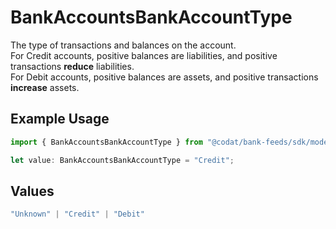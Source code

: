 # BankAccountsBankAccountType

The type of transactions and balances on the account.  
For Credit accounts, positive balances are liabilities, and positive transactions **reduce** liabilities.  
For Debit accounts, positive balances are assets, and positive transactions **increase** assets.

## Example Usage

```typescript
import { BankAccountsBankAccountType } from "@codat/bank-feeds/sdk/models/shared";

let value: BankAccountsBankAccountType = "Credit";
```

## Values

```typescript
"Unknown" | "Credit" | "Debit"
```